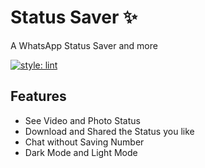 # Status Saver ✨

A WhatsApp Status Saver and more

[![style: lint](https://img.shields.io/badge/style-lint-4BC0F5.svg)](https://pub.dev/packages/lint)

## Features
 - See Video and Photo Status <br />
 - Download and Shared the Status you like<br />
 - Chat without Saving Number<br />
 - Dark Mode and Light Mode<br />

 
